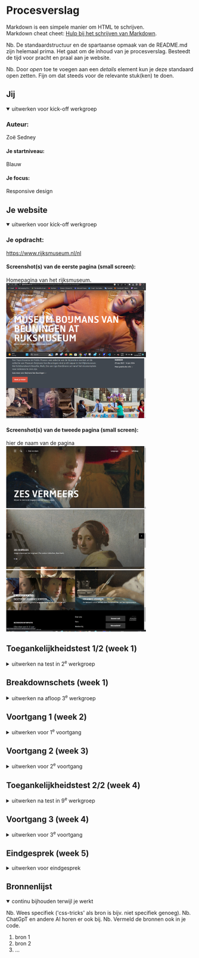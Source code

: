 # Procesverslag
Markdown is een simpele manier om HTML te schrijven.  
Markdown cheat cheet: [Hulp bij het schrijven van Markdown](https://github.com/adam-p/markdown-here/wiki/Markdown-Cheatsheet).

Nb. De standaardstructuur en de spartaanse opmaak van de README.md zijn helemaal prima. Het gaat om de inhoud van je procesverslag. Besteedt de tijd voor pracht en praal aan je website.

Nb. Door *open* toe te voegen aan een *details* element kun je deze standaard open zetten. Fijn om dat steeds voor de relevante stuk(ken) te doen.





## Jij

<details open>
  <summary>uitwerken voor kick-off werkgroep</summary>

  ### Auteur:
Zoë Sedney

  #### Je startniveau:
Blauw

  #### Je focus:
Responsive design
 
</details>





## Je website

<details open>
  <summary>uitwerken voor kick-off werkgroep</summary>

  ### Je opdracht:
  https://www.rijksmuseum.nl/nl

  #### Screenshot(s) van de eerste pagina (small screen): 
  Homepagina van het rijksmuseum. 
  <img src="images/rijksmuseum%201.png" width="375px" alt="homepagina van het rijksmuseum">
  <img src="images/rijksm%202.png" width="375px" alt="homepagina van het rijksmuseum">

  #### Screenshot(s) van de tweede pagina (small screen):
  hier de naam van de pagina  
  <img src="images/Rijksm%201.1.png" width="375px" alt="Pagina over een tentoonstelling van Vermeer">
 <img src="images/rijksm%201.2.png" width="375px" alt="Pagina over een tentoonstelling van Vermeer">
 <img src="images/rijksm%201.3.png" width="375px" alt="Pagina over een tentoonstelling van Vermeer">
</details>



## Toegankelijkheidstest 1/2 (week 1)

<details>
  <summary>uitwerken na test in 2<sup>e</sup> werkgroep</summary>

  ### Bevindingen
  Lijst met je bevindingen die in de test naar voren kwamen:
- De pagina begint met "Menu, searchbalk, what's on" etc ipv van met een titel.
- De afbeelding op de pagina worden niet automatisch op volgorde bekeken, je moet er
eerst echt op klikken
- Bij "what's on" begint hij met vertellen hoeveel items er zijn (1/1, 1/2) zonder het menu te openen en hij vertelt vervolgens ook niet welke events dit zijn.
- Hij leest de inhoud van de h's niet voor, zegt alleen "paradiso header 1. paradiso header 2"

</details>



## Breakdownschets (week 1)

<details>
  <summary>uitwerken na afloop 3<sup>e</sup> werkgroep</summary>

  ### de hele pagina: 
  <img src="readme-images/dummy-plaatje.jpg" width="375px" alt="breakdown van de hele pagina">

  ### dynamisch deel (bijv menu): 
  <img src="readme-images/dummy-plaatje.jpg" width="375px" alt="breakdown van een dynamisch deel">

  ### wellicht nog een dynamisch deel (bijv filter): 
  <img src="readme-images/dummy-plaatje.jpg" width="375px" alt="breakdown van nog een dynamisch deel">

</details>





## Voortgang 1 (week 2)

<details>
  <summary>uitwerken voor 1<sup>e</sup> voortgang</summary>

  ### Stand van zaken
  hier dit ging goed: De header, footer etc dingen die ik al ken van vorig jaar.
  dit was lastig: De stof van de les toepassen op mijn eigen website, zoals de juiste grid structuur.


  ### Agenda voor meeting
  samen met je groepje opstellen

  | student 1      | student 2          | student 3    | student 4        |
  | ---            | ---                | ---          | ---              |
  | dit bespreken  | en dit             | en ik dit    | en dan ik dat    |
  | en dat ook nog | dit als er tijd is | nog een punt | dit wil ik zeker |
  | ...            | ...                | ...          | ...              |

- Mag je twee ul's in je header
- Moet de navbar hetzelfde

  ### Verslag van meeting
  hier na afloop snel de uitkomsten van de meeting vastleggen

  - punt 1 - In mijn geval is het beter om twee nav's te hebben.
  - punt 2 - Ja, navbar moet hetzelfde.
  - nog een punt
  - ...

</details>





## Voortgang 2 (week 3)

<details>
  <summary>uitwerken voor 2<sup>e</sup> voortgang</summary>

  ### Stand van zaken
  hier dit ging goed: grid, kleine details zoals de zoom in bij de hover op de images
  & dit was lastig: the animatie bij de nav bar, omdat 1 li item anders was dan de rest. 
<img src="readme-images/Screenshot 2023-09-21 154243.png">
<img src="readme-images/Screenshot 2023-09-21 154344.png">

  ### Agenda voor meeting
  samen met je groepje opstellen

  | student 1      | student 2          | student 3    | student 4        |
  | ---            | ---                | ---          | ---              |
  | dit bespreken  | en dit             | en ik dit    | en dan ik dat    |
  | en dat ook nog | dit als er tijd is | nog een punt | dit wil ik zeker |
  | ...            | ...                | ...          | ...              |
  
Mijn vragen:
- is het handig om flexbox te gebruiken of is left and bottom beter
- mag padding gebruikt worden
- wanneer ik hover zoom heb op een image, hoe zorg ik dat die tekst hetzelfde blijft 
- @fontface werkt niet?
- hoeveel javascript moet je hebben
- is vijf witregels in css een must of mag je het zelf weten
- wanneer ik position relative en absolute gebruik op tekst komt de tekst in elkaar, wat is een goede manier om dit te fixen


Lynn: 
- Hoe doe je een searchbalk pop up
- Waarom werkt flexbox niet meer wanneer ik position relative gebruik
- Mag top/bottom etc. wel
- Hoe werkt het met de font
- Hoe krijg je een responsive slideshow van images
- Mag je bij tekst die over images staan left en right etc. gebruiken
- Hoe krijg ik de titels korter (om vormgeving redenen) wanneer het scherm kleiner wordt Sent from my iPhone


Elisa:
- Ik heb nu div’s gezet om de verschillende “kopjes” in de footer, mag dat?
Of moet ik er sections van maken?
- Moet ik in de footer na de section ook een h2 zetten met een titel?
-Hoe krijg ik aan de linkerkant van de scherm geen border? Maar tussen de afbeeldingen wel
- Hoe verander ik de style wanneer ik op het invulveld van een forum klik.
- Hoe krijg ik in de footer de laatste afbeelding eronder wanneer het scherm kleiner wordt 
- Hoe zorg ik ervoor dat de tekst in de campaign header ook responsive wordt
- Hoe zorg ik ervoor dat ik allereerst het plaatje zie en dan pas de tekst?
- Doe ik dat met order?
- Van een volledig menu naar icoontjes en dat de style verandert, hoe werkt dat?




  ### Verslag van meeting
  hier na afloop snel de uitkomsten van de meeting vastleggen

  - punt 1
  - punt 2
  - nog een punt
- ...

</details>





## Toegankelijkheidstest 2/2 (week 4)

<details>
  <summary>uitwerken na test in 9<sup>e</sup> werkgroep</summary>

  ### Bevindingen
  Lijst met je bevindingen die in de test naar voren kwamen (geef ook aan wat er verbeterd is):

</details>





## Voortgang 3 (week 4)

<details>
  <summary>uitwerken voor 3<sup>e</sup> voortgang</summary>

  ### Stand van zaken
  hier dit ging goed & dit was lastig (neem ook screenshots op van delen van je website en code)


  ### Agenda voor meeting
  samen met je groepje opstellen

  | student 1      | student 2          | student 3    | student 4        |
  | ---            | ---                | ---          | ---              |
  | dit bespreken  | en dit             | en ik dit    | en dan ik dat    |
  | en dat ook nog | dit als er tijd is | nog een punt | dit wil ik zeker |
  | ...            | ...                | ...          | ...              |

zoë: 
- hoe maak ik h5 responsive
- hoe krijg ik mn nav als enige wat in beeld blijft en dat het dan scrolbaar is
- wat kan ik als beste gebruiken om een img in mn footer te hebben
- voor die images moet de link om h3 en img heen en kan ik die dan gwn leeg laten

elisa: 

lynn: 


  ### Verslag van meeting
  hier na afloop snel de uitkomsten van de meeting vastleggen

  - punt 1
  - punt 2
  - nog een punt
  - ...

</details>





## Eindgesprek (week 5)

<details>
  <summary>uitwerken voor eindgesprek</summary>

  ### Je uitkomst - karakteristiek screenshots:
  <img src="readme-images/dummy-plaatje.jpg" width="375px" alt="uitomst opdracht 1">


  ### Dit ging goed/Heb ik geleerd: 
  Korte omschrijving met plaatjes

  <img src="readme-images/dummy-plaatje.jpg" width="375px" alt="top">


  ### Dit was lastig/Is niet gelukt:
  Korte omschrijving met plaatjes

  <img src="readme-images/dummy-plaatje.jpg" width="375px" alt="bummer">
</details>





## Bronnenlijst

<details open>
  <summary>continu bijhouden terwijl je werkt</summary>

  Nb. Wees specifiek ('css-tricks' als bron is bijv. niet specifiek genoeg). 
  Nb. ChatGpT en andere AI horen er ook bij.
  Nb. Vermeld de bronnen ook in je code.

  1. bron 1
  2. bron 2
  3. ...

</details>
